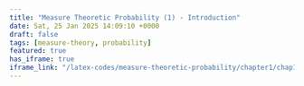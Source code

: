 ```yaml
---
title: "Measure Theoretic Probability (1) - Introduction"
date: Sat, 25 Jan 2025 14:09:10 +0000
draft: false
tags: [measure-theory, probability]
featured: true
has_iframe: true
iframe_link: "/latex-codes/measure-theoretic-probability/chapter1/chap1-measure-theoretic-probability.html"
---
```

